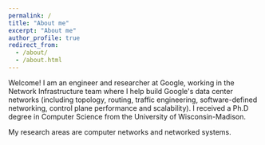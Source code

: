 ```yaml
---
permalink: /
title: "About me"
excerpt: "About me"
author_profile: true
redirect_from: 
  - /about/
  - /about.html
---
```


Welcome! I am an engineer and researcher at Google, working in the Network Infrastructure team where I help build Google's data center networks (including topology, routing, traffic engineering, software-defined networking, control plane performance and scalability). I received a Ph.D degree in Computer Science from the University of Wisconsin-Madison. 

My research areas are computer networks and networked systems. 
